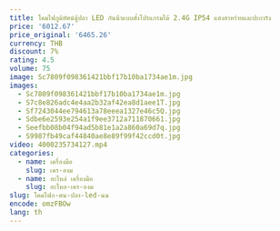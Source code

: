 ```yaml
---
title: โคมไฟภูมิทัศน์ตู้ปลา LED กันน้ําแบบตั้งโปรแกรมได้ 2.4G IP54 แสงสาหร่ายและปะการัง
price: '6012.67'
price_original: '6465.26'
currency: THB
discount: 7%
rating: 4.5
volume: 75
image: Sc7809f098361421bbf17b10ba1734ae1m.jpg
images:
  - Sc7809f098361421bbf17b10ba1734ae1m.jpg
  - S7c8e826adc4e4aa2b32af42ea8d1aee1T.jpg
  - Sf7243044ee794613a78eeea1327e46c5Q.jpg
  - Sdbe6e2593e254a1f9ee3712a711870661.jpg
  - Seefbb08b04f94ad5b81e1a2a860a69d7q.jpg
  - S9987fb49caf44840ae8e89f99f42ccd0t.jpg
video: 4000235734127.mp4
categories:
  - name: เครื่องมือ
    slug: เคร-องม
  - name: อะไหล่ เครื่องมือ
    slug: อะไหล-เคร-องม
slug: โคมไฟภ-ศน-ปลา-led-นน
encode: omzFBOw
lang: th
---
```

  